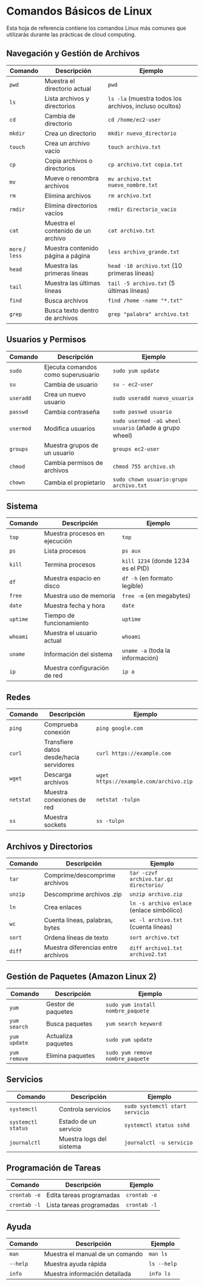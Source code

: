 # Comandos Básicos de Linux

Esta hoja de referencia contiene los comandos Linux más comunes que utilizarás durante las prácticas de cloud computing.

## Navegación y Gestión de Archivos

| Comando | Descripción | Ejemplo |
|---------|-------------|---------|
| `pwd` | Muestra el directorio actual | `pwd` |
| `ls` | Lista archivos y directorios | `ls -la` (muestra todos los archivos, incluso ocultos) |
| `cd` | Cambia de directorio | `cd /home/ec2-user` |
| `mkdir` | Crea un directorio | `mkdir nuevo_directorio` |
| `touch` | Crea un archivo vacío | `touch archivo.txt` |
| `cp` | Copia archivos o directorios | `cp archivo.txt copia.txt` |
| `mv` | Mueve o renombra archivos | `mv archivo.txt nuevo_nombre.txt` |
| `rm` | Elimina archivos | `rm archivo.txt` |
| `rmdir` | Elimina directorios vacíos | `rmdir directorio_vacio` |
| `cat` | Muestra el contenido de un archivo | `cat archivo.txt` |
| `more` / `less` | Muestra contenido página a página | `less archivo_grande.txt` |
| `head` | Muestra las primeras líneas | `head -10 archivo.txt` (10 primeras líneas) |
| `tail` | Muestra las últimas líneas | `tail -5 archivo.txt` (5 últimas líneas) |
| `find` | Busca archivos | `find /home -name "*.txt"` |
| `grep` | Busca texto dentro de archivos | `grep "palabra" archivo.txt` |

## Usuarios y Permisos

| Comando | Descripción | Ejemplo |
|---------|-------------|---------|
| `sudo` | Ejecuta comandos como superusuario | `sudo yum update` |
| `su` | Cambia de usuario | `su - ec2-user` |
| `useradd` | Crea un nuevo usuario | `sudo useradd nuevo_usuario` |
| `passwd` | Cambia contraseña | `sudo passwd usuario` |
| `usermod` | Modifica usuarios | `sudo usermod -aG wheel usuario` (añade a grupo wheel) |
| `groups` | Muestra grupos de un usuario | `groups ec2-user` |
| `chmod` | Cambia permisos de archivos | `chmod 755 archivo.sh` |
| `chown` | Cambia el propietario | `sudo chown usuario:grupo archivo.txt` |

## Sistema

| Comando | Descripción | Ejemplo |
|---------|-------------|---------|
| `top` | Muestra procesos en ejecución | `top` |
| `ps` | Lista procesos | `ps aux` |
| `kill` | Termina procesos | `kill 1234` (donde 1234 es el PID) |
| `df` | Muestra espacio en disco | `df -h` (en formato legible) |
| `free` | Muestra uso de memoria | `free -m` (en megabytes) |
| `date` | Muestra fecha y hora | `date` |
| `uptime` | Tiempo de funcionamiento | `uptime` |
| `whoami` | Muestra el usuario actual | `whoami` |
| `uname` | Información del sistema | `uname -a` (toda la información) |
| `ip` | Muestra configuración de red | `ip a` |

## Redes

| Comando | Descripción | Ejemplo |
|---------|-------------|---------|
| `ping` | Comprueba conexión | `ping google.com` |
| `curl` | Transfiere datos desde/hacia servidores | `curl https://example.com` |
| `wget` | Descarga archivos | `wget https://example.com/archivo.zip` |
| `netstat` | Muestra conexiones de red | `netstat -tulpn` |
| `ss` | Muestra sockets | `ss -tulpn` |

## Archivos y Directorios

| Comando | Descripción | Ejemplo |
|---------|-------------|---------|
| `tar` | Comprime/descomprime archivos | `tar -czvf archivo.tar.gz directorio/` |
| `unzip` | Descomprime archivos .zip | `unzip archivo.zip` |
| `ln` | Crea enlaces | `ln -s archivo enlace` (enlace simbólico) |
| `wc` | Cuenta líneas, palabras, bytes | `wc -l archivo.txt` (cuenta líneas) |
| `sort` | Ordena líneas de texto | `sort archivo.txt` |
| `diff` | Muestra diferencias entre archivos | `diff archivo1.txt archivo2.txt` |

## Gestión de Paquetes (Amazon Linux 2)

| Comando | Descripción | Ejemplo |
|---------|-------------|---------|
| `yum` | Gestor de paquetes | `sudo yum install nombre_paquete` |
| `yum search` | Busca paquetes | `yum search keyword` |
| `yum update` | Actualiza paquetes | `sudo yum update` |
| `yum remove` | Elimina paquetes | `sudo yum remove nombre_paquete` |

## Servicios

| Comando | Descripción | Ejemplo |
|---------|-------------|---------|
| `systemctl` | Controla servicios | `sudo systemctl start servicio` |
| `systemctl status` | Estado de un servicio | `systemctl status sshd` |
| `journalctl` | Muestra logs del sistema | `journalctl -u servicio` |

## Programación de Tareas

| Comando | Descripción | Ejemplo |
|---------|-------------|---------|
| `crontab -e` | Edita tareas programadas | `crontab -e` |
| `crontab -l` | Lista tareas programadas | `crontab -l` |

## Ayuda

| Comando | Descripción | Ejemplo |
|---------|-------------|---------|
| `man` | Muestra el manual de un comando | `man ls` |
| `--help` | Muestra ayuda rápida | `ls --help` |
| `info` | Muestra información detallada | `info ls` |
